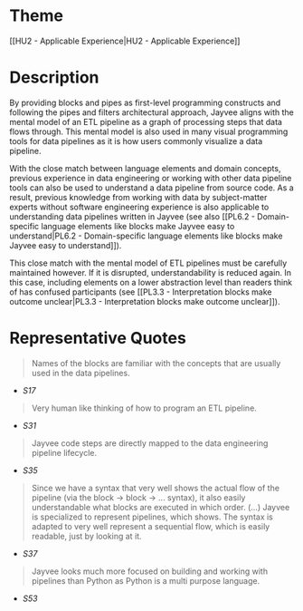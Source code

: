 # Theme

[[HU2 - Applicable Experience|HU2 - Applicable Experience]]
# Description

By providing blocks and pipes as first-level programming constructs and following the pipes and filters architectural approach, Jayvee aligns with the mental model of an ETL pipeline as a graph of processing steps that data flows through. This mental model is also used in many visual programming tools for data pipelines as it is how users commonly visualize a data pipeline.

With the close match between language elements and domain concepts, previous experience in data engineering or working with other data pipeline tools can also be used to understand a data pipeline from source code. As a result, previous knowledge from working with data by subject-matter experts without software engineering experience is also applicable to understanding data pipelines written in Jayvee (see also [[PL6.2 - Domain-specific language elements like blocks make Jayvee easy to understand|PL6.2 - Domain-specific language elements like blocks make Jayvee easy to understand]]).

This close match with the mental model of ETL pipelines must be carefully maintained however. If it is disrupted, understandability is reduced again. In this case, including elements on a lower abstraction level than readers think of has confused participants (see [[PL3.3 - Interpretation blocks make outcome unclear|PL3.3 - Interpretation blocks make outcome unclear]]).
# Representative Quotes

> Names of the blocks are familiar with the concepts that are usually used in the data pipelines. 
- *S17*

> Very human like thinking of how to program an ETL pipeline. 
- *S31*

> Jayvee code steps are directly mapped to the data engineering pipeline lifecycle. 
- *S35*

> Since we have a syntax that very well shows the actual flow of the pipeline (via the block -> block -> ... syntax), it also easily understandable what blocks are executed in which order. (...) Jayvee is specialized to represent pipelines, which shows. The syntax is adapted to very well represent a sequential flow, which is easily readable, just by looking at it. 
- *S37*

> Jayvee looks much more focused on building and working with pipelines than Python as Python is a multi purpose language. 
- *S53*